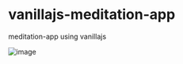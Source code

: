 # vanillajs-meditation-app
meditation-app using vanillajs

![image](https://user-images.githubusercontent.com/6898137/84477630-e09d5500-acca-11ea-83b5-d6bc1ff3f7df.png)

